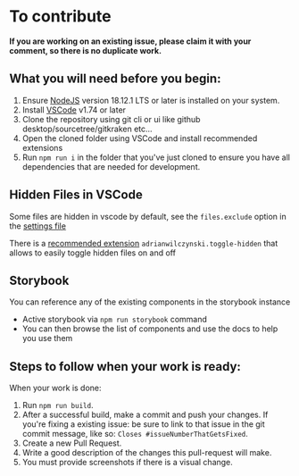 # To contribute

**If you are working on an existing issue, please claim it with your comment, so there is no duplicate work.**

## What you will need before you begin:

1. Ensure [NodeJS](https://nodejs.org/) version 18.12.1 LTS or later is installed on your system.
2. Install [VSCode](https://code.visualstudio.com/) v1.74 or later
3. Clone the repository using git cli or ui like github desktop/sourcetree/gitkraken etc...
4. Open the cloned folder using VSCode and install recommended extensions
5. Run `npm run i` in the folder that you've just cloned to ensure you have all dependencies that are needed for development.

## Hidden Files in VSCode

Some files are hidden in vscode by default, see the `files.exclude` option in the [settings file](.vscode/settings.json)

There is a [recommended extension](.vscode/extensions.json) `adrianwilczynski.toggle-hidden` that allows to easily toggle hidden files on and off


## Storybook

You can reference any of the existing components in the storybook instance

- Active storybook via `npm run storybook` command
- You can then browse the list of components and use the docs to help you use them

## Steps to follow when your work is ready:

When your work is done:

1. Run `npm run build`.
2. After a successful build, make a commit and push your changes. If you're fixing a existing issue: be sure to link to that issue in the git commit message, like so: `Closes #issueNumberThatGetsFixed`.
3. Create a new Pull Request.
4. Write a good description of the changes this pull-request will make.
5. You must provide screenshots if there is a visual change.
